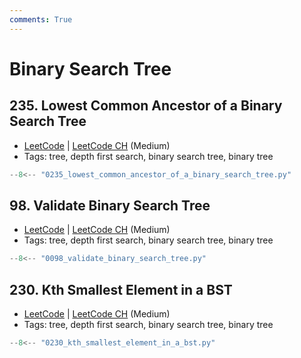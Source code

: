 ```yaml
---
comments: True
---
```


# Binary Search Tree

## 235. Lowest Common Ancestor of a Binary Search Tree

-   [LeetCode](https://leetcode.com/problems/lowest-common-ancestor-of-a-binary-search-tree/) | [LeetCode CH](https://leetcode.cn/problems/lowest-common-ancestor-of-a-binary-search-tree/) (Medium)
-   Tags: tree, depth first search, binary search tree, binary tree

```python
--8<-- "0235_lowest_common_ancestor_of_a_binary_search_tree.py"
```

## 98. Validate Binary Search Tree

-   [LeetCode](https://leetcode.com/problems/validate-binary-search-tree/) | [LeetCode CH](https://leetcode.cn/problems/validate-binary-search-tree/) (Medium)
-   Tags: tree, depth first search, binary search tree, binary tree

```python
--8<-- "0098_validate_binary_search_tree.py"
```

## 230. Kth Smallest Element in a BST

-   [LeetCode](https://leetcode.com/problems/kth-smallest-element-in-a-bst/) | [LeetCode CH](https://leetcode.cn/problems/kth-smallest-element-in-a-bst/) (Medium)
-   Tags: tree, depth first search, binary search tree, binary tree

```python
--8<-- "0230_kth_smallest_element_in_a_bst.py"
```
